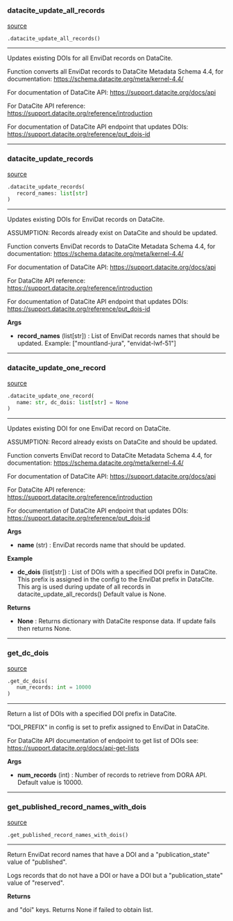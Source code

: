 #

### datacite_update_all_records

[source](https://github.com/EnviDat/envidat-python-utils/blob/main/../envidat/doi/datacite_updater.py/#L29)

```python
.datacite_update_all_records()
```

---

Updates existing DOIs for all EnviDat records on DataCite.

Function converts all EnviDat records to DataCite Metadata Schema 4.4,
for documentation: https://schema.datacite.org/meta/kernel-4.4/

For documentation of DataCite API: https://support.datacite.org/docs/api

For DataCite API reference:
https://support.datacite.org/reference/introduction

For documentation of DataCite API endpoint that updates DOIs:
https://support.datacite.org/reference/put_dois-id

---

### datacite_update_records

[source](https://github.com/EnviDat/envidat-python-utils/blob/main/../envidat/doi/datacite_updater.py/#L73)

```python
.datacite_update_records(
   record_names: list[str]
)
```

---

Updates existing DOIs for EnviDat records on DataCite.

ASSUMPTION: Records already exist on DataCite and should be updated.

Function converts EnviDat records to DataCite Metadata Schema 4.4, for
documentation: https://schema.datacite.org/meta/kernel-4.4/

For documentation of DataCite API: https://support.datacite.org/docs/api

For DataCite API reference:
https://support.datacite.org/reference/introduction

For documentation of DataCite API endpoint that updates DOIs:
https://support.datacite.org/reference/put_dois-id

**Args**

- **record_names** (list[str]) : List of EnviDat records names that should be
  updated. Example: ["mountland-jura", "envidat-lwf-51"]

---

### datacite_update_one_record

[source](https://github.com/EnviDat/envidat-python-utils/blob/main/../envidat/doi/datacite_updater.py/#L108)

```python
.datacite_update_one_record(
   name: str, dc_dois: list[str] = None
)
```

---

Updates existing DOI for one EnviDat record on DataCite.

ASSUMPTION: Record already exists on DataCite and should be updated.

Function converts EnviDat record to DataCite Metadata Schema 4.4, for
documentation: https://schema.datacite.org/meta/kernel-4.4/

For documentation of DataCite API: https://support.datacite.org/docs/api

For DataCite API reference:
https://support.datacite.org/reference/introduction

For documentation of DataCite API endpoint that updates DOIs:
https://support.datacite.org/reference/put_dois-id

**Args**

- **name** (str) : EnviDat records name that should be updated.

**Example**

- **dc_dois** (list[str]) : List of DOIs with a specified DOI prefix in
  DataCite. This prefix is assigned in the config to the EnviDat
  prefix in DataCite.
  This arg is used during update of
  all records in datacite_update_all_records()
  Default value is None.

**Returns**

- **None** : Returns dictionary with DataCite response data.
  If update fails then returns None.

---

### get_dc_dois

[source](https://github.com/EnviDat/envidat-python-utils/blob/main/../envidat/doi/datacite_updater.py/#L205)

```python
.get_dc_dois(
   num_records: int = 10000
)
```

---

Return a list of DOIs with a specified DOI prefix in DataCite.

"DOI_PREFIX" in config is set to prefix assigned to EnviDat in DataCite.

For DataCite API documentation of endpoint to get list of DOIs see:
https://support.datacite.org/docs/api-get-lists

**Args**

- **num_records** (int) : Number of records to retrieve from DORA API.
  Default value is 10000.

---

### get_published_record_names_with_dois

[source](https://github.com/EnviDat/envidat-python-utils/blob/main/../envidat/doi/datacite_updater.py/#L254)

```python
.get_published_record_names_with_dois()
```

---

Return EnviDat record names that have a DOI and a "publication_state"
value of "published".

Logs records that do not have a DOI or have a DOI but a
"publication_state" value of "reserved".

**Returns**

and "doi" keys. Returns None if failed to obtain list.
